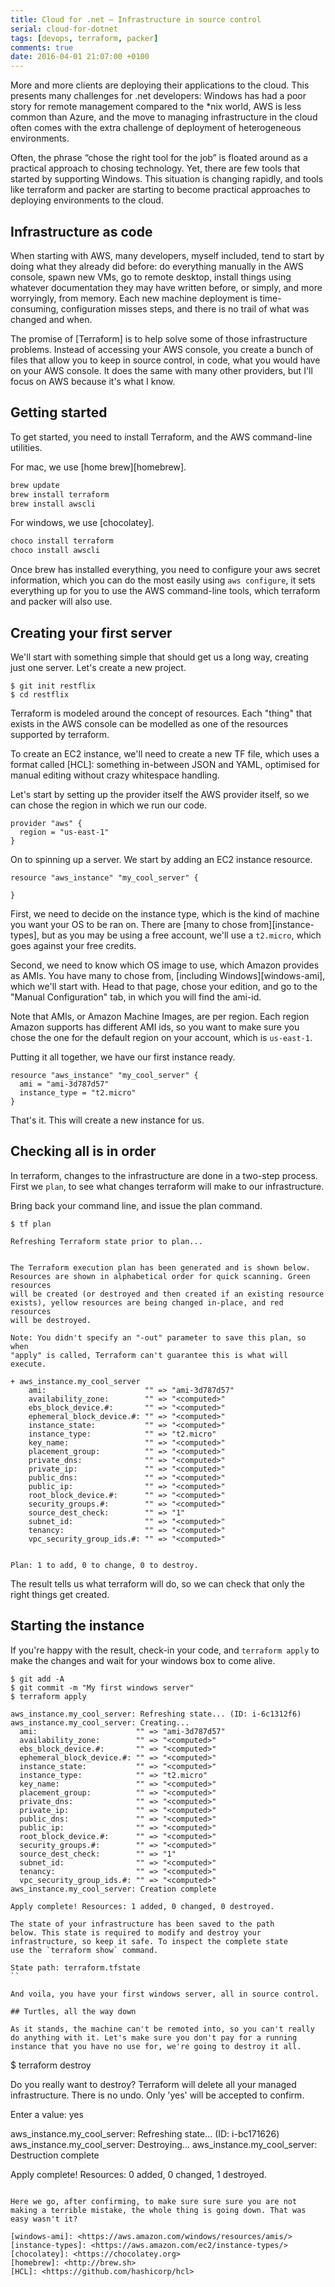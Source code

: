 ```yaml
---
title: Cloud for .net – Infrastructure in source control
serial: cloud-for-dotnet
tags: [devops, terraform, packer]
comments: true
date: 2016-04-01 21:07:00 +0100
---
```


More and more clients are deploying their applications to the cloud. This presents many challenges for .net developers: Windows has had a poor story for remote management compared to the *nix world, AWS is less common than Azure, and the move to managing infrastructure in the cloud often comes with the extra challenge of deployment of heterogeneous environments.

Often, the phrase “chose the right tool for the job” is floated around as a practical approach to chosing technology. Yet, there are few tools that started by supporting Windows. This situation is changing rapidly, and tools like terraform and packer are starting to become practical approaches to deploying environments to the cloud.

## Infrastructure as code

When starting with AWS, many developers, myself included, tend to start by doing what they already did before: do everything manually in the AWS console, spawn new VMs, go to remote desktop, install things using whatever documentation they may have written before, or simply, and more worryingly, from memory. Each new machine deployment is time-consuming, configuration misses steps, and there is no trail of what was changed and when.

The promise of [Terraform] is to help solve some of those infrastructure problems. Instead of accessing your AWS console, you create a bunch of files that allow you to keep in source control, in code, what you would have on your AWS console. It does the same with many other providers, but I'll focus on AWS because it's what I know.

## Getting started

To get started, you need to install Terraform, and the AWS command-line utilities.

For mac, we use [home brew][homebrew].

```bash
brew update
brew install terraform
brew install awscli
```

For windows, we use [chocolatey].

```cmd
choco install terraform
choco install awscli 
```

Once brew has installed everything, you need to configure your aws secret information, which you can do the most easily using `aws configure`, it sets everything up for you to use the AWS command-line tools, which terraform and packer will also use.

## Creating your first server

We'll start with something simple that should get us a long way, creating just one server. Let's create a new project.

```shell
$ git init restflix
$ cd restflix
```

Terraform is modeled around the concept of resources. Each "thing" that exists in the AWS console can be modelled as one of the resources supported by terraform.

To create an EC2 instance, we'll need to create a new TF file, which uses a format called [HCL]: something in-between JSON and YAML, optimised for manual editing without crazy whitespace handling.

Let's start by setting up the provider itself the AWS provider itself, so we can chose the region in which we run our code.

```hcl
provider "aws" {
  region = "us-east-1"
}
```

On to spinning up a server. We start by adding an EC2 instance resource.

```hcl
resource "aws_instance" "my_cool_server" {

}
```

First, we need to decide on the instance type, which is the kind of machine you want your OS to be ran on. There are [many to chose from][instance-types], but as you may be using a free account, we'll use a `t2.micro`, which goes against your free credits.

Second, we need to know which OS image to use, which Amazon provides as AMIs. You have many to chose from, [including Windows][windows-ami], which we'll start with. Head to that page, chose your edition, and go to the "Manual Configuration" tab, in which you will find the ami-id.

Note that AMIs, or Amazon Machine Images, are per region. Each region Amazon supports has different AMI ids, so you want to make sure you chose the one for the default region on your account, which is `us-east-1`.

Putting it all together, we have our first instance ready.

```hcl
resource "aws_instance" "my_cool_server" {
  ami = "ami-3d787d57"
  instance_type = "t2.micro"
}
```

That's it. This will create a new instance for us.

## Checking all is in order

In terraform, changes to the infrastructure are done in a two-step process. First we `plan`, to see what changes terraform will make to our infrastructure.

Bring back your command line, and issue the plan command.

```
$ tf plan

Refreshing Terraform state prior to plan...


The Terraform execution plan has been generated and is shown below.
Resources are shown in alphabetical order for quick scanning. Green resources
will be created (or destroyed and then created if an existing resource
exists), yellow resources are being changed in-place, and red resources
will be destroyed.

Note: You didn't specify an "-out" parameter to save this plan, so when
"apply" is called, Terraform can't guarantee this is what will execute.

+ aws_instance.my_cool_server
    ami:                      "" => "ami-3d787d57"
    availability_zone:        "" => "<computed>"
    ebs_block_device.#:       "" => "<computed>"
    ephemeral_block_device.#: "" => "<computed>"
    instance_state:           "" => "<computed>"
    instance_type:            "" => "t2.micro"
    key_name:                 "" => "<computed>"
    placement_group:          "" => "<computed>"
    private_dns:              "" => "<computed>"
    private_ip:               "" => "<computed>"
    public_dns:               "" => "<computed>"
    public_ip:                "" => "<computed>"
    root_block_device.#:      "" => "<computed>"
    security_groups.#:        "" => "<computed>"
    source_dest_check:        "" => "1"
    subnet_id:                "" => "<computed>"
    tenancy:                  "" => "<computed>"
    vpc_security_group_ids.#: "" => "<computed>"


Plan: 1 to add, 0 to change, 0 to destroy.
```

The result tells us what terraform will do, so we can check that only the right things get created.

## Starting the instance

If you're happy with the result, check-in your code, and `terraform apply` to make the changes and wait for your windows box to come alive.

```
$ git add -A
$ git commit -m "My first windows server"
$ terraform apply

aws_instance.my_cool_server: Refreshing state... (ID: i-6c1312f6)
aws_instance.my_cool_server: Creating...
  ami:                      "" => "ami-3d787d57"
  availability_zone:        "" => "<computed>"
  ebs_block_device.#:       "" => "<computed>"
  ephemeral_block_device.#: "" => "<computed>"
  instance_state:           "" => "<computed>"
  instance_type:            "" => "t2.micro"
  key_name:                 "" => "<computed>"
  placement_group:          "" => "<computed>"
  private_dns:              "" => "<computed>"
  private_ip:               "" => "<computed>"
  public_dns:               "" => "<computed>"
  public_ip:                "" => "<computed>"
  root_block_device.#:      "" => "<computed>"
  security_groups.#:        "" => "<computed>"
  source_dest_check:        "" => "1"
  subnet_id:                "" => "<computed>"
  tenancy:                  "" => "<computed>"
  vpc_security_group_ids.#: "" => "<computed>"
aws_instance.my_cool_server: Creation complete

Apply complete! Resources: 1 added, 0 changed, 0 destroyed.

The state of your infrastructure has been saved to the path
below. This state is required to modify and destroy your
infrastructure, so keep it safe. To inspect the complete state
use the `terraform show` command.

State path: terraform.tfstate
``

And voila, you have your first windows server, all in source control.

## Turtles, all the way down

As it stands, the machine can't be remoted into, so you can't really do anything with it. Let's make sure you don't pay for a running instance that you have no use for, we're going to destroy it all.

```
$ terraform destroy

Do you really want to destroy?
  Terraform will delete all your managed infrastructure.
  There is no undo. Only 'yes' will be accepted to confirm.

  Enter a value: yes

aws_instance.my_cool_server: Refreshing state... (ID: i-bc171626)
aws_instance.my_cool_server: Destroying...
aws_instance.my_cool_server: Destruction complete

Apply complete! Resources: 0 added, 0 changed, 1 destroyed.
```

Here we go, after confirming, to make sure sure sure you are not making a terrible mistake, the whole thing is going down. That was easy wasn't it?

[windows-ami]: <https://aws.amazon.com/windows/resources/amis/>
[instance-types]: <https://aws.amazon.com/ec2/instance-types/>
[chocolatey]: <https://chocolatey.org>
[homebrew]: <http://brew.sh>
[HCL]: <https://github.com/hashicorp/hcl>